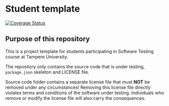 # Student template

[![Coverage Status](https://coveralls.io/repos/github/miksaraj/software_testing_assignment/badge.svg?branch=main)](https://coveralls.io/github/miksaraj/software_testing_assignment?branch=main)

## Purpose of this repository

This is a project template for students participating in Software Testing course
at Tampere University.

The repository only contains the source code that is under testing, `package.json` skeleton
and LICENSE file.

Source code folder contains a separate license file that must **NOT** be removed under any circumstances!
Removing this license file directly violates terms and conditions of the software under testing.
Individuals who remove or modify the license file will also carry the consequences.
